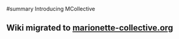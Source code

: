 ﻿#summary Introducing MCollective

## Wiki migrated to [marionette-collective.org](http://marionette-collective.org/introduction/) ##